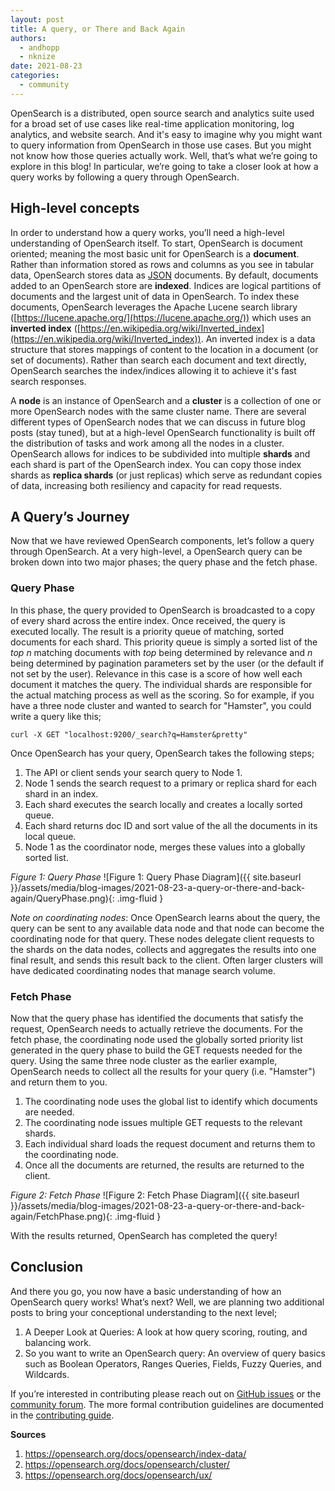 ```yaml
---
layout: post
title: A query, or There and Back Again
authors: 
  - andhopp
  - nknize
date: 2021-08-23
categories:
  - community
---
```


OpenSearch is a distributed, open source search and analytics suite used for a broad set of use cases like real-time application monitoring, log analytics, and website search. And it's easy to imagine why you might want to query information from OpenSearch in those use cases. But you might not know how those queries actually work. Well, that’s what we’re going to explore in this blog! In particular, we’re going to take a closer look at how a query works by following a query through OpenSearch. 

## High-level concepts

In order to understand how a query works, you’ll need a high-level understanding of OpenSearch itself. To start, OpenSearch is document oriented; meaning the most basic unit for OpenSearch is a **document**. Rather than information stored as rows and columns as you see in tabular data, OpenSearch stores data as [JSON](https://www.json.org/json-en.html) documents. By default, documents added to an OpenSearch store are **indexed**. Indices are logical partitions of documents and the largest unit of data in OpenSearch. To index these documents, OpenSearch leverages the Apache Lucene search library ([https://lucene.apache.org/](https://lucene.apache.org/)) which uses an **inverted index** ([https://en.wikipedia.org/wiki/Inverted_index](https://en.wikipedia.org/wiki/Inverted_index)). An inverted index is a data structure that stores mappings of content to the location in a document (or set of documents). Rather than search each document and text directly, OpenSearch searches the index/indices allowing it to achieve it's fast search responses.

A **node** is an instance of OpenSearch and a **cluster** is a collection of one or more OpenSearch nodes with the same cluster name. There are several different types of OpenSearch nodes that we can discuss in future blog posts (stay tuned), but at a high-level OpenSearch functionality is built off the distribution of tasks and work among all the nodes in a cluster. OpenSearch allows for indices to be subdivided into multiple **shards** and each shard is part of the OpenSearch index. You can copy those index shards as **replica shards** (or just replicas) which serve as redundant copies of data, increasing both resiliency and capacity for read requests. 

## A Query’s Journey

Now that we have reviewed OpenSearch components, let’s follow a query through OpenSearch. At a very high-level, a OpenSearch query can be broken down into two major phases; the query phase and the fetch phase. 

### Query Phase
In this phase, the query provided to OpenSearch is broadcasted to a copy of every shard across the entire index. Once received, the query is executed locally. The result is a priority queue of matching, sorted documents for each shard. This priority queue is simply a sorted list of the *top n* matching documents with *top* being determined by relevance and *n* being determined by pagination parameters set by the user (or the default if not set by the user). Relevance in this case is a score of how well each document it matches the query. The individual shards are responsible for the actual matching process as well as the scoring. So for example, if you have a three node cluster and wanted to search for "Hamster", you could write a query like this;
```
curl -X GET "localhost:9200/_search?q=Hamster&pretty"
```
Once OpenSearch has your query, OpenSearch takes the following steps;
1. The API or client sends your search query to Node 1. 
2. Node 1 sends the search request to a primary or replica shard for each shard in an index. 
3. Each shard executes the search locally and creates a locally sorted queue.
4. Each shard returns doc ID and sort value of the all the documents in its local queue.
5. Node 1 as the coordinator node, merges these values into a globally sorted list.

*Figure 1: Query Phase*
![Figure 1: Query Phase Diagram]({{ site.baseurl }}/assets/media/blog-images/2021-08-23-a-query-or-there-and-back-again/QueryPhase.png){: .img-fluid }

*Note on coordinating nodes*: Once OpenSearch learns about the query, the query can be sent to any available data node and that node can become the coordinating node for that query. These nodes delegate client requests to the shards on the data nodes, collects and aggregates the results into one final result, and sends this result back to the client. Often larger clusters will have dedicated coordinating nodes that manage search volume. 


### Fetch Phase
Now that the query phase has identified the documents that satisfy the request, OpenSearch needs to actually retrieve the documents. For the fetch phase, the coordinating node used the globally sorted priority list generated in the query phase to build the GET requests needed for the query. Using the same three node cluster as the earlier example, OpenSearch needs to collect all the results for your query (i.e. "Hamster") and return them to you. 

1. The coordinating node uses the global list to identify which documents are needed.
2. The coordinating node issues multiple GET requests to the relevant shards.
3. Each individual shard loads the request document and returns them to the coordinating node.
4. Once all the documents are returned, the results are returned to the client.

*Figure 2: Fetch Phase*
![Figure 2: Fetch Phase Diagram]({{ site.baseurl }}/assets/media/blog-images/2021-08-23-a-query-or-there-and-back-again/FetchPhase.png){: .img-fluid }

With the results returned, OpenSearch has completed the query! 

## Conclusion
And there you go, you now have a basic understanding of how an OpenSearch query works! What’s next? Well, we are planning two additional posts to bring your conceptional understanding to the next level;

1. A Deeper Look at Queries: A look at how query scoring, routing, and balancing work. 
2. So you want to write an OpenSearch query: An overview of query basics such as Boolean Operators, Ranges Queries, Fields, Fuzzy Queries, and Wildcards. 

If you’re interested in contributing please reach out on [GitHub issues](https://github.com/opensearch-project/dashboards-reports/issues) or the [community forum](https://discuss.opendistrocommunity.dev/). The more formal contribution guidelines are documented in the [contributing guide](https://github.com/opensearch-project/dashboards-reports/blob/main/CONTRIBUTING.md).

**Sources**
1. https://opensearch.org/docs/opensearch/index-data/
2. https://opensearch.org/docs/opensearch/cluster/
3. https://opensearch.org/docs/opensearch/ux/
